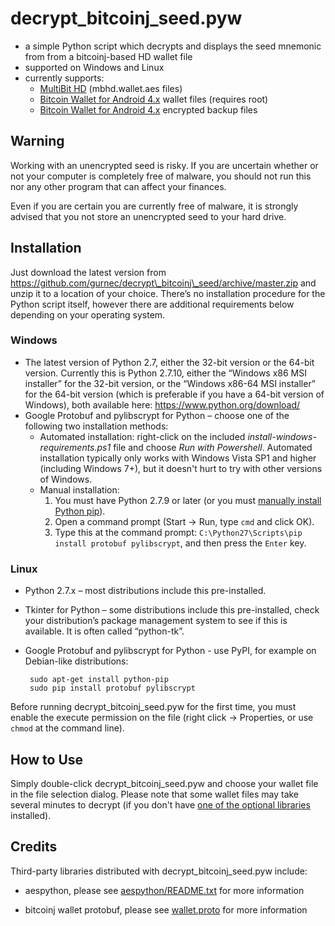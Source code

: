 # decrypt\_bitcoinj\_seed.pyw #

 * a simple Python script which decrypts and displays the seed mnemonic from from a bitcoinj-based HD wallet file
 * supported on Windows and Linux
 * currently supports:
     * [MultiBit HD](https://beta.multibit.org/) (mbhd.wallet.aes files)
     * [Bitcoin Wallet for Android 4.x](https://play.google.com/store/apps/details?id=de.schildbach.wallet) wallet files (requires root)
     * [Bitcoin Wallet for Android 4.x](https://play.google.com/store/apps/details?id=de.schildbach.wallet) encrypted backup files

## Warning ##

Working with an unencrypted seed is risky. If you are uncertain whether or not your computer is completely free of malware, you should not run this nor any other program that can affect your finances.

Even if you are certain you are currently free of malware, it is strongly advised that you not store an unencrypted seed to your hard drive.

## Installation ##

Just download the latest version from <https://github.com/gurnec/decrypt\_bitcoinj\_seed/archive/master.zip> and unzip it to a location of your choice. There’s no installation procedure for the Python script itself, however there are additional requirements below depending on your operating system.

### Windows ###

 * The latest version of Python 2.7, either the 32-bit version or the 64-bit version. Currently this is Python 2.7.10, either the “Windows x86 MSI installer” for the 32-bit version, or the “Windows x86-64 MSI installer” for the 64-bit version (which is preferable if you have a 64-bit version of Windows), both available here: <https://www.python.org/download/>
 * Google Protobuf and pylibscrypt for Python – choose one of the following two installation methods:
     * Automated installation: right-click on the included *install-windows-requirements.ps1* file and choose *Run with Powershell*. Automated installation typically only works with Windows Vista SP1 and higher (including Windows 7+), but it doesn't hurt to try with other versions of Windows.
     * Manual installation:
         1. You must have Python 2.7.9 or later (or you must [manually install Python pip](https://pip.pypa.io/en/latest/installing.html#install-pip)).
         2. Open a command prompt (Start -> Run, type `cmd` and click OK).
         3. Type this at the command prompt: `C:\Python27\Scripts\pip install protobuf pylibscrypt`, and then press the `Enter` key.

### Linux ###

 * Python 2.7.x – most distributions include this pre-installed.
 * Tkinter for Python – some distributions include this pre-installed, check your distribution’s package management system to see if this is available. It is often called “python-tk”.
 * Google Protobuf and pylibscrypt for Python - use PyPI, for example on Debian-like distributions:

        sudo apt-get install python-pip
        sudo pip install protobuf pylibscrypt

Before running decrypt\_bitcoinj\_seed.pyw for the first time, you must enable the execute permission on the file (right click -> Properties, or use `chmod` at the command line).

## How to Use ##

Simply double-click decrypt\_bitcoinj\_seed.pyw and choose your wallet file in the file selection dialog. Please note that some wallet files may take several minutes to decrypt (if you don't have [one of the optional libraries](https://pypi.python.org/pypi/pylibscrypt/1.3.0#requirements) installed).

## Credits ##

Third-party libraries distributed with decrypt\_bitcoinj\_seed.pyw include:

 * aespython, please see [aespython/README.txt](aespython/README.txt) for
 more information

 * bitcoinj wallet protobuf, please see [wallet.proto](wallet.proto)
 for more information
